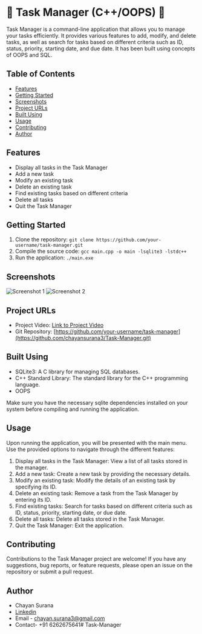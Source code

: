 # 🚀 Task Manager (C++/OOPS) 🚀

Task Manager is a command-line application that allows you to manage your tasks efficiently. It provides various features to add, modify, and delete tasks, as well as search for tasks based on different criteria such as ID, status, priority, starting date, and due date. It has been built using concepts of OOPS and SQL.

## Table of Contents

- [Features](#features)
- [Getting Started](#getting-started)
- [Screenshots](#screenshots)
- [Project URLs](#project-urls)
- [Built Using](#built-using)
- [Usage](#usage)
- [Contributing](#contributing)
- [Author](#author)

## Features

- Display all tasks in the Task Manager
- Add a new task
- Modify an existing task
- Delete an existing task
- Find existing tasks based on different criteria
- Delete all tasks
- Quit the Task Manager

## Getting Started

1. Clone the repository: `git clone https://github.com/your-username/task-manager.git`
2. Compile the source code: `gcc main.cpp -o main -lsqlite3 -lstdc++`
3. Run the application: `./main.exe`

## Screenshots

![Screenshot 1](path/to/screenshot1.png)
![Screenshot 2](path/to/screenshot2.png)
<!-- Add more screenshots if necessary -->

## Project URLs

- Project Video: [Link to Project Video](https://www.youtube.com/watch?v=your-video-url)
- Git Repository: [https://github.com/your-username/task-manager](https://github.com/chayansurana3/Task-Manager.git)

## Built Using

- SQLite3: A C library for managing SQL databases.
- C++ Standard Library: The standard library for the C++ programming language.
- OOPS 

Make sure you have the necessary sqlite dependencies installed on your system before compiling and running the application.

## Usage

Upon running the application, you will be presented with the main menu. Use the provided options to navigate through the different features:

1. Display all tasks in the Task Manager: View a list of all tasks stored in the manager.
2. Add a new task: Create a new task by providing the necessary details.
3. Modify an existing task: Modify the details of an existing task by specifying its ID.
4. Delete an existing task: Remove a task from the Task Manager by entering its ID.
5. Find existing tasks: Search for tasks based on different criteria such as ID, status, priority, starting date, or due date.
6. Delete all tasks: Delete all tasks stored in the Task Manager.
7. Quit the Task Manager: Exit the application.

## Contributing

Contributions to the Task Manager project are welcome! If you have any suggestions, bug reports, or feature requests, please open an issue on the repository or submit a pull request.

## Author

- Chayan Surana
- [Linkedin](https://www.linkedin.com/in/chayan-surana-a93857136/)
- Email - chayan.surana3@gmail.com
- Contact- +91 6262675641# Task-Manager
